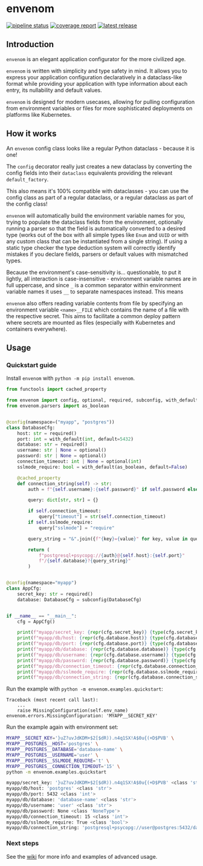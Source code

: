 <!-- `envenom` - an elegant application configurator for the more civilized age
Copyright (C) 2024-  Artur Ciesielski <artur.ciesielski@gmail.com>

This program is free software: you can redistribute it and/or modify
it under the terms of the GNU General Public License as published by
the Free Software Foundation, either version 3 of the License, or
(at your option) any later version.

This program is distributed in the hope that it will be useful,
but WITHOUT ANY WARRANTY; without even the implied warranty of
MERCHANTABILITY or FITNESS FOR A PARTICULAR PURPOSE.  See the
GNU General Public License for more details.

You should have received a copy of the GNU General Public License
along with this program.  If not, see <https://www.gnu.org/licenses/>. -->

# envenom

[![pipeline status](https://gitlab.com/python-arcana/envenom/badges/main/pipeline.svg)](https://gitlab.com/python-arcana/envenom/-/commits/main)
[![coverage report](https://gitlab.com/python-arcana/envenom/badges/main/coverage.svg)](https://gitlab.com/python-arcana/envenom/-/commits/main)
[![latest release](https://gitlab.com/python-arcana/envenom/-/badges/release.svg)](https://gitlab.com/python-arcana/envenom/-/releases)

## Introduction

`envenom` is an elegant application configurator for the more civilized age.

`envenom` is written with simplicity and type safety in mind. It allows
you to express your application configuration declaratively in a dataclass-like
format while providing your application with type information about each entry,
its nullability and default values.

`envenom` is designed for modern usecases, allowing for pulling configuration from
environment variables or files for more sophisticated deployments on platforms
like Kubernetes.

## How it works

An `envenom` config class looks like a regular Python dataclass - because it is one!

The `config` decorator really just creates a new dataclass by converting the config
fields into their `dataclass` equivalents providing the relevant `default_factory`.

This also means it's 100% compatible with dataclasses - you can use the config class
as part of a regular dataclass, or a regular dataclass as part of the config class!

`envenom` will automatically build the environment variable names for you, trying to
populate the dataclass fields from the environment, optionally running a parser so that
the field is automatically converted to a desired type (works out of the box with all
simple types like `Enum` and `UUID` or with any custom class that can be instantiated
from a single string). If using a static type checker the type deduction system will
correctly identify mistakes if you declare fields, parsers or default values with
mismatched types.

Because the environment's case-sensitivity is... questionable, to put it lightly,
all interaction is case-insensitive - environment variable names are in full
uppercase, and since `_` is a common separator within environment variable names
it uses `__` to separate namespaces instead. This means

`envenom` also offers reading variable contents from file by specifying an environment
variable `<name>__FILE` which contains the name of a file with the respective secret.
This aims to facilitate a common deploy pattern where secrets are mounted as files
(especially with Kubernetes and containers everywhere).

## Usage

### Quickstart guide

Install `envenom` with `python -m pip install envenom`.

```python
from functools import cached_property

from envenom import config, optional, required, subconfig, with_default
from envenom.parsers import as_boolean


@config(namespace=("myapp", "postgres"))
class DatabaseCfg:
    host: str = required()
    port: int = with_default(int, default=5432)
    database: str = required()
    username: str | None = optional()
    password: str | None = optional()
    connection_timeout: int | None = optional(int)
    sslmode_require: bool = with_default(as_boolean, default=False)

    @cached_property
    def connection_string(self) -> str:
        auth = f"{self.username}:{self.password}" if self.password else self.username

        query: dict[str, str] = {}

        if self.connection_timeout:
            query["timeout"] = str(self.connection_timeout)
        if self.sslmode_require:
            query["sslmode"] = "require"

        query_string = "&".join({f"{key}={value}" for key, value in query.items()})

        return (
            f"postgresql+psycopg://{auth}@{self.host}:{self.port}"
            f"/{self.database}?{query_string}"
        )


@config(namespace="myapp")
class AppCfg:
    secret_key: str = required()
    database: DatabaseCfg = subconfig(DatabaseCfg)


if __name__ == "__main__":
    cfg = AppCfg()

    print(f"myapp/secret_key: {repr(cfg.secret_key)} {type(cfg.secret_key)}")
    print(f"myapp/db/host: {repr(cfg.database.host)} {type(cfg.database.host)}")
    print(f"myapp/db/port: {repr(cfg.database.port)} {type(cfg.database.port)}")
    print(f"myapp/db/database: {repr(cfg.database.database)} {type(cfg.database.database)}")
    print(f"myapp/db/username: {repr(cfg.database.username)} {type(cfg.database.username)}")
    print(f"myapp/db/password: {repr(cfg.database.password)} {type(cfg.database.password)}")
    print(f"myapp/db/connection_timeout: {repr(cfg.database.connection_timeout)} {type(cfg.database.connection_timeout)}")
    print(f"myapp/db/sslmode_require: {repr(cfg.database.sslmode_require)} {type(cfg.database.sslmode_require)}")
    print(f"myapp/db/connection_string: {repr(cfg.database.connection_string)} {type(cfg.database.connection_string)}")
```

Run the example with `python -m envenom.examples.quickstart`:

```
Traceback (most recent call last):
    ...
    raise MissingConfiguration(self.env_name)
envenom.errors.MissingConfiguration: 'MYAPP__SECRET_KEY'
```

Run the example again with environment set:

```bash
MYAPP__SECRET_KEY='}uZ?uvJdKDM+$2[$dR)).n4q1SX!A$0u{(+D$PVB' \
MYAPP__POSTGRES__HOST='postgres' \
MYAPP__POSTGRES__DATABASE='database-name' \
MYAPP__POSTGRES__USERNAME='user' \
MYAPP__POSTGRES__SSLMODE_REQUIRE='t' \
MYAPP__POSTGRES__CONNECTION_TIMEOUT='15' \
python -m envenom.examples.quickstart
```

```bash
myapp/secret_key: '}uZ?uvJdKDM+$2[$dR)).n4q1SX!A$0u{(+D$PVB' <class 'str'>
myapp/db/host: 'postgres' <class 'str'>
myapp/db/port: 5432 <class 'int'>
myapp/db/database: 'database-name' <class 'str'>
myapp/db/username: 'user' <class 'str'>
myapp/db/password: None <class 'NoneType'>
myapp/db/connection_timeout: 15 <class 'int'>
myapp/db/sslmode_require: True <class 'bool'>
myapp/db/connection_string: 'postgresql+psycopg://user@postgres:5432/database-name?sslmode=require&timeout=15' <class 'str'>
```

### Next steps

See the [wiki](https://gitlab.com/python-arcana/envenom/-/wikis/Home) for more info
and examples of advanced usage.
